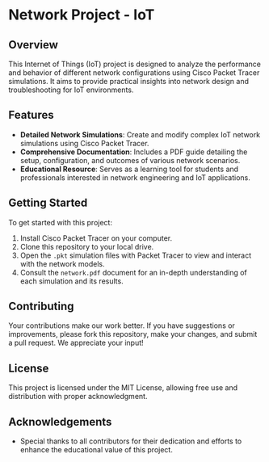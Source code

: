
# Network Project - IoT

## Overview
This Internet of Things (IoT) project is designed to analyze the performance and behavior of different network configurations using Cisco Packet Tracer simulations. It aims to provide practical insights into network design and troubleshooting for IoT environments.

## Features
- **Detailed Network Simulations**: Create and modify complex IoT network simulations using Cisco Packet Tracer.
- **Comprehensive Documentation**: Includes a PDF guide detailing the setup, configuration, and outcomes of various network scenarios.
- **Educational Resource**: Serves as a learning tool for students and professionals interested in network engineering and IoT applications.

## Getting Started
To get started with this project:
1. Install Cisco Packet Tracer on your computer.
2. Clone this repository to your local drive.
3. Open the `.pkt` simulation files with Packet Tracer to view and interact with the network models.
4. Consult the `network.pdf` document for an in-depth understanding of each simulation and its results.

## Contributing
Your contributions make our work better. If you have suggestions or improvements, please fork this repository, make your changes, and submit a pull request. We appreciate your input!

## License
This project is licensed under the MIT License, allowing free use and distribution with proper acknowledgment.

## Acknowledgements
- Special thanks to all contributors for their dedication and efforts to enhance the educational value of this project.

